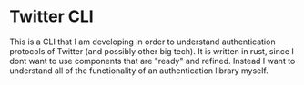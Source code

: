 # Twitter CLI

This is a CLI that I am developing in order to understand authentication protocols
of Twitter (and possibly other big tech). It is written in rust, since I dont want 
to use components that are "ready" and refined. Instead I want to understand all of the
functionality of an authentication library myself.